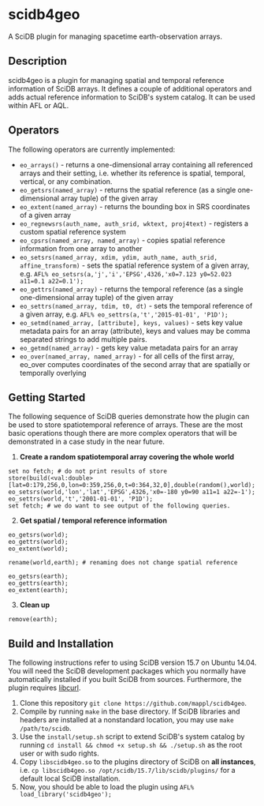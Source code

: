 # scidb4geo
A SciDB plugin for managing spacetime earth-observation arrays.

## Description
scidb4geo is a plugin for managing spatial and temporal reference information of SciDB arrays. It defines a couple of additional operators and adds actual reference information to SciDB's system catalog. It can be used within AFL or AQL. 

## Operators
The following operators are currently implemented:

- `eo_arrays()` - returns a one-dimensional array containing all referenced arrays and their setting, i.e. whether its reference is spatial, temporal, vertical, or any combination.
- `eo_getsrs(named_array)` - returns the spatial reference (as a single one-dimensional array tuple) of the given array
- `eo_extent(named_array)` - returns the bounding box in SRS coordinates of a given array 
- `eo_regnewsrs(auth_name, auth_srid, wktext, proj4text)` - registers a custom spatial reference system 
- `eo_cpsrs(named_array, named_array)` - copies spatial reference information from one array to another
- `eo_setsrs(named_array, xdim, ydim, auth_name, auth_srid, affine_transform)` - sets the spatial reference system of a given array, e.g. `AFL% eo_setsrs(a,'j','i','EPSG',4326,'x0=7.123 y0=52.023 a11=0.1 a22=0.1');`
- `eo_gettrs(named_array)` - returns the temporal reference (as a single one-dimensional array tuple) of the given array
- `eo_settrs(named_array, tdim, t0, dt)` - sets the temporal reference of a given array, e.g. `AFL% eo_settrs(a,'t','2015-01-01', 'P1D');`
- `eo_setmd(named_array, [attribute], keys, values)` - sets key value metadata pairs for an array (attribute), keys and values may be comma separated strings to add multiple pairs. 
- `eo_getmd(named_array)` - gets key value metadata pairs for an array 
- `eo_over(named_array, named_array)` - for all cells of the first array, eo_over computes coordinates of the second array that are spatially or temporally overlying


## Getting Started

The following sequence of SciDB queries demonstrate how the plugin can be used to store spatiotemporal reference of arrays. These are the most basic operations though there are more complex 
operators that will be demonstrated in a case study in the near future.

1. **Create a random spatiotemporal array covering the whole world**

  ```
  set no fetch; # do not print results of store
  store(build(<val:double>[lat=0:179,256,0,lon=0:359,256,0,t=0:364,32,0],double(random(),world); 
  eo_setsrs(world,'lon','lat','EPSG',4326,'x0=-180 y0=90 a11=1 a22=-1');
  eo_settrs(world,'t','2001-01-01', 'P1D');
  set fetch; # we do want to see output of the following queries.
  ```
  
2. **Get spatial / temporal reference information**
  ```
  eo_getsrs(world); 
  eo_gettrs(world);
  eo_extent(world);
  
  rename(world,earth); # renaming does not change spatial reference
  
  eo_getsrs(earth); 
  eo_gettrs(earth);
  eo_extent(earth);
  ```
  
3. **Clean up**
  ```
  remove(earth);
  ```


## Build and Installation
The following instructions refer to using SciDB version 15.7 on Ubuntu 14.04. You will need the SciDB development packages which you normally have automatically installed if you built SciDB from sources.
Furthermore, the plugin requires [libcurl](http://curl.haxx.se/).

1. Clone this repository `git clone https://github.com/mappl/scidb4geo`.
2. Compile by running `make` in the base directory. If SciDB libraries and headers are installed at a nonstandard location, you may use `make /path/to/scidb`.
3. Use the `install/setup.sh` script to extend SciDB's system catalog by running `cd install && chmod +x setup.sh && ./setup.sh` as the root user or with sudo rights.
4. Copy `libscidb4geo.so` to the plugins directory of SciDB on **all instances**, i.e. `cp libscidb4geo.so /opt/scidb/15.7/lib/scidb/plugins/` for a default local SciDB installation.
5. Now, you should be able to load the plugin using `AFL% load_library('scidb4geo');`


